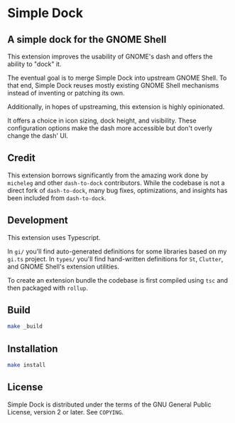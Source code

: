 # Simple Dock

## A simple dock for the GNOME Shell

This extension improves the usability of GNOME's dash and offers the ability to "dock" it.

The eventual goal is to merge Simple Dock into upstream GNOME Shell. To that end, Simple Dock reuses mostly existing GNOME Shell mechanisms instead of inventing or patching its own.

Additionally, in hopes of upstreaming, this extension is highly opinionated.

It offers a choice in icon sizing, dock height, and visibility. These configuration options make the dash more accessible but don't overly change the dash' UI.

## Credit

This extension borrows significantly from the amazing work done by `micheleg` and other `dash-to-dock` contributors. While the codebase is not a direct fork of `dash-to-dock`, many bug fixes, optimizations, and insights has been included from `dash-to-dock`.

## Development

This extension uses Typescript.

In `gi/` you'll find auto-generated definitions for some libraries based on my `gi.ts` project.
In `types/` you'll find hand-written definitions for `St`, `Clutter`, and GNOME Shell's extension utilities.

To create an extension bundle the codebase is first compiled using `tsc` and then packaged with `rollup`.

## Build

```sh
make _build
```

## Installation

```sh
make install
```

## License

Simple Dock is distributed under the terms of the GNU General Public License, version 2 or later. See `COPYING`.
